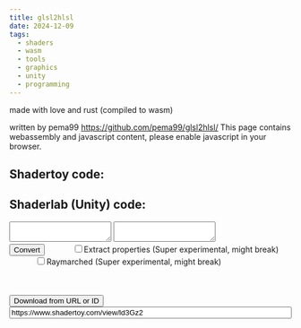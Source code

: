 ```yaml
---
title: glsl2hlsl
date: 2024-12-09
tags:
  - shaders
  - wasm
  - tools
  - graphics
  - unity
  - programming
---
```


made with love and rust (compiled to wasm)

written by pema99 https://github.com/pema99/glsl2hlsl/
<noscript>This page contains webassembly and javascript content, please enable javascript in your browser.</noscript>

<div class="areas">
  <h2>Shadertoy code:</h2>
  <h2>Shaderlab (Unity) code:</h2>
  <textarea id="in"></textarea>
  <textarea id="out"></textarea>
</div>
<input id="convert" type="button" value="Convert" />
<input type="checkbox" id="extract" style="margin-left:10%;"></input>Extract properties (Super experimental, might break) <input type="checkbox" id="raymarch" style="margin-left:10%;"></input>Raymarched (Super experimental, might break) <br>
<br>
<div id="links"></div>
<br>
<br>
<input id="download" type="button" value="Download from URL or ID">
<input id="shader" value="https://www.shadertoy.com/view/ld3Gz2" style="width:100%">
<br>
<br>
<br>
<link href="./glsl2hlsl.css" rel="stylesheet" type="text/css">
<script src="./glsl2hlsl/bootstrap.js"></script>
